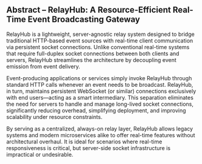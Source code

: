 ## Abstract – RelayHub: A Resource-Efficient Real-Time Event Broadcasting Gateway

RelayHub is a lightweight, server-agnostic relay system designed to bridge traditional HTTP-based event sources with real-time client communication via persistent socket connections. Unlike conventional real-time systems that require full-duplex socket connections between both clients and servers, RelayHub streamlines the architecture by decoupling event emission from event delivery.

Event-producing applications or services simply invoke RelayHub through standard HTTP calls whenever an event needs to be broadcast. RelayHub, in turn, maintains persistent WebSocket (or similar) connections exclusively with end users—acting as a smart intermediary. This separation eliminates the need for servers to handle and manage long-lived socket connections, significantly reducing overhead, simplifying deployment, and improving scalability under resource constraints.

By serving as a centralized, always-on relay layer, RelayHub allows legacy systems and modern microservices alike to offer real-time features without architectural overhaul. It is ideal for scenarios where real-time responsiveness is critical, but server-side socket infrastructure is impractical or undesirable.
